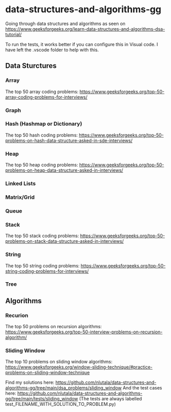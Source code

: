 # data-structures-and-algorithms-gg
Going through data structures and algorithms as seen on https://www.geeksforgeeks.org/learn-data-structures-and-algorithms-dsa-tutorial/

To run the tests, it works better if you can configure this in Visual code. I have left the .vscode folder to help with this.

## Data Sturctures

### Array
The top 50 array coding problems: https://www.geeksforgeeks.org/top-50-array-coding-problems-for-interviews/


### Graph


### Hash (Hashmap or Dictionary)
The top 50 hash coding problems: https://www.geeksforgeeks.org/top-50-problems-on-hash-data-structure-asked-in-sde-interviews/


### Heap
The top 50 heap coding problems: https://www.geeksforgeeks.org/top-50-problems-on-heap-data-structure-asked-in-interviews/


### Linked Lists
### Matrix/Grid
### Queue


### Stack
The top 50 stack coding problems: https://www.geeksforgeeks.org/top-50-problems-on-stack-data-structure-asked-in-interviews/


### String
The top 50 string coding problems: https://www.geeksforgeeks.org/top-50-string-coding-problems-for-interviews/


### Tree

## Algorithms

### Recurion
The top 50 problems on recursion algorithms: https://www.geeksforgeeks.org/top-50-interview-problems-on-recursion-algorithm/


### Sliding Window
The top 10 problems on sliding window algorithms: https://www.geeksforgeeks.org/window-sliding-technique/#practice-problems-on-sliding-window-technique

Find my solutions here: https://github.com/nlutala/data-structures-and-algorithms-gg/tree/main/dsa_problems/sliding_window
And the test cases here: https://github.com/nlutala/data-structures-and-algorithms-gg/tree/main/tests/sliding_window (The tests are always labelled test_FILENAME_WITH_SOLUTION_TO_PROBLEM.py)
